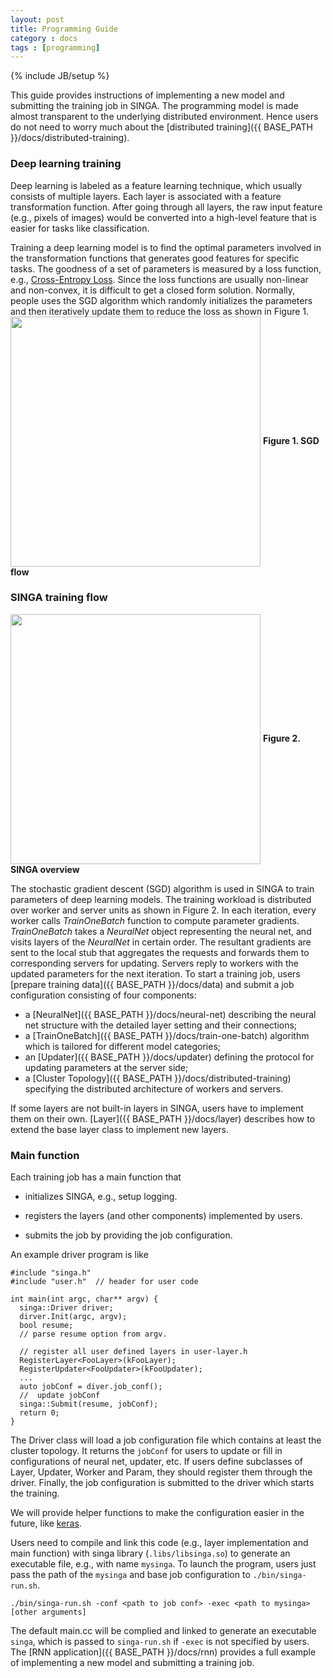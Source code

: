 ```yaml
---
layout: post
title: Programming Guide
category : docs
tags : [programming]
---
```

{% include JB/setup %}

This guide provides instructions of implementing a new model and submitting the
training job in SINGA. The programming model is made almost transparent to the
underlying distributed environment. Hence users do not need to worry much about
the [distributed training]({{ BASE_PATH }}/docs/distributed-training).

### Deep learning training

Deep learning is labeled as a feature learning technique, which usually
consists of multiple layers.  Each layer is associated with a feature
transformation
function. After going through all layers, the raw input feature (e.g., pixels
of images) would be converted into a high-level feature that is easier for
tasks like classification.

Training a deep learning model is to find the optimal parameters involved in
the transformation functions that generates good features for specific tasks.
The goodness of a set of parameters is measured by a loss function, e.g.,
[Cross-Entropy Loss](https://en.wikipedia.org/wiki/Cross_entropy). Since the
loss functions are usually non-linear and non-convex, it is difficult to get a
closed form solution. Normally, people uses the SGD algorithm which randomly
initializes the parameters and then iteratively update them to reduce the loss
as shown in Figure 1.
<img src="{{ BASE_PATH }}/assets/image/sgd.png" align="center" width="400px"/>
<span><strong>Figure 1. SGD flow</strong></span>



### SINGA training flow
<img src="{{ BASE_PATH }}/assets/image/overview.png" align="center" width="400px"/>
<span><strong>Figure 2. SINGA overview</strong></span>

The stochastic gradient descent (SGD) algorithm is used in SINGA to train
parameters of deep learning models. The training workload is distributed over
worker and server units as shown in Figure 2. In each
iteration, every worker calls *TrainOneBatch* function to compute
parameter gradients. *TrainOneBatch* takes a *NeuralNet* object
representing the neural net, and visits layers of the *NeuralNet* in
certain order. The resultant gradients are sent to the local stub that
aggregates the requests and forwards them to corresponding servers for
updating. Servers reply to workers with the updated parameters for the next
iteration. To start a training job, users [prepare training data]({{ BASE_PATH }}/docs/data) and submit a job configuration consisting
of four components:

  * a [NeuralNet]({{ BASE_PATH }}/docs/neural-net) describing the neural net structure with the detailed layer setting and their connections;
  * a [TrainOneBatch]({{ BASE_PATH }}/docs/train-one-batch) algorithm which is tailored for different model categories;
  * an [Updater]({{ BASE_PATH }}/docs/updater) defining the protocol for updating parameters at the server side;
  * a [Cluster Topology]({{ BASE_PATH }}/docs/distributed-training) specifying the distributed architecture of workers and servers.

If some layers are not built-in layers in SINGA, users have to implement them
on their own. [Layer]({{ BASE_PATH }}/docs/layer) describes how to extend the
base layer class to implement new layers.

### Main function

Each training job has a main function that
  * initializes SINGA, e.g., setup logging.

  * registers the layers (and other components) implemented by users.

  * submits the job by providing the job configuration.

  An example driver program is like

    #include "singa.h"
    #include "user.h"  // header for user code

    int main(int argc, char** argv) {
      singa::Driver driver;
      dirver.Init(argc, argv);
      bool resume;
      // parse resume option from argv.

      // register all user defined layers in user-layer.h
      RegisterLayer<FooLayer>(kFooLayer);
      RegisterUpdater<FooUpdater>(kFooUpdater);
      ...
      auto jobConf = diver.job_conf();
      //  update jobConf
      singa::Submit(resume, jobConf);
      return 0;
    }

The Driver class will load a job configuration file which contains at least the
cluster topology. It returns the `jobConf` for users to update or fill in
configurations of neural net, updater, etc. If users define subclasses of
Layer, Updater, Worker and Param, they should register them through the driver.
Finally, the job configuration is submitted to the driver which starts the
training.

We will provide helper functions to make the configuration easier in the
future, like [keras](https://github.com/fchollet/keras).

Users need to compile and link this code (e.g., layer implementation and main
function) with singa library (`.libs/libsinga.so`) to generate an
executable file, e.g., with name `mysinga`.  To launch the program, users just pass the
path of the `mysinga` and base job configuration to `./bin/singa-run.sh`.

    ./bin/singa-run.sh -conf <path to job conf> -exec <path to mysinga> [other arguments]

The default main.cc will be complied and linked to generate an executable
`singa`, which is passed to `singa-run.sh` if `-exec` is not specified by users.
The [RNN application]({{ BASE_PATH }}/docs/rnn) provides a full example of
implementing a new model and submitting a training job.
